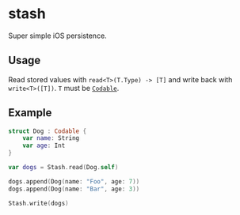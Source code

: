 # stash

Super simple iOS persistence.

## Usage

Read stored values with `read<T>(T.Type) -> [T]` and write back with `write<T>([T])`.
`T` must be [`Codable`](https://developer.apple.com/documentation/swift/codable).

## Example

```swift
struct Dog : Codable {
    var name: String
    var age: Int
}

var dogs = Stash.read(Dog.self)

dogs.append(Dog(name: "Foo", age: 7))
dogs.append(Dog(name: "Bar", age: 3))

Stash.write(dogs)
```
